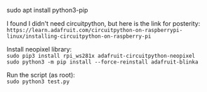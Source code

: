 sudo apt install python3-pip

I found I didn't need circuitpython, but here is the link for posterity:  
`https://learn.adafruit.com/circuitpython-on-raspberrypi-linux/installing-circuitpython-on-raspberry-pi`  

Install neopixel library:  
`sudo pip3 install rpi_ws281x adafruit-circuitpython-neopixel`  
`sudo python3 -m pip install --force-reinstall adafruit-blinka`

Run the script (as root):  
`sudo python3 test.py`  


